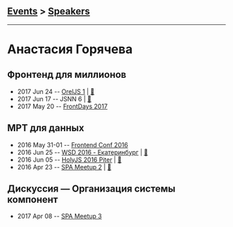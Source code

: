 ## [Events](../README.md) > [Speakers](../speakers.md)
---

# Анастасия Горячева

## Фронтенд для миллионов
- 2017 Jun 24 -- [OrelJS 1](https://www.youtube.com/watch?v=hwQVbyKcRnA)  | [:notebook:](http://oreljs.ru/first/files/OrelJS%2024.06.17%20%20-%20%D0%93%D0%BE%D1%80%D1%8F%D1%87%D0%B5%D0%B2%D0%B0%20%D0%90.%20%D0%A4%D1%80%D0%BE%D0%BD%D1%82%D0%B5%D0%BD%D0%B4%20%D0%B4%D0%BB%D1%8F%20%D0%BC%D0%B8%D0%BB%D0%BB%D0%B8%D0%BE%D0%BD%D0%BE%D0%B2.pdf)  
- 2017 Jun 17 -- JSNN 6  | [:notebook:](https://www.slideshare.net/negoryacheva/ss-77015972)  
- 2017 May 20 -- [FrontDays 2017](https://youtu.be/BbNLOLvsKpM)    
## МРТ для данных
- 2016 May 31-01 -- [Frontend Conf 2016](https://www.youtube.com/watch?v=PXkFph_KIAw)    
- 2016 Jun 25 -- [WSD 2016 - Екатеринбург](https://www.youtube.com/watch?v=46YeR1vlh7E)  | [:notebook:](https://wsd.events/2016/06/25/pres/data-mri.pdf)  
- 2016 Jun 05 -- [HolyJS 2016 Piter](https://www.youtube.com/watch?v=8a4K-vyP3Zg)  | [:notebook:](http://public.jugru.org/holyjs/2016/spb/day_1/track_3/goryacheva.pdf)  
- 2016 Apr 23 -- [SPA Meetup 2](https://youtu.be/1QtPtvi72SI)  | [:notebook:](https://github.com/lahmatiy/moscow-spa-meetup-2/raw/master/pdf/mri-for-data.pdf)  
## Дискуссия — Организация системы компонент
- 2017 Apr 08 -- [SPA Meetup 3](https://www.youtube.com/watch?v=h23HbKaUbaU)    
